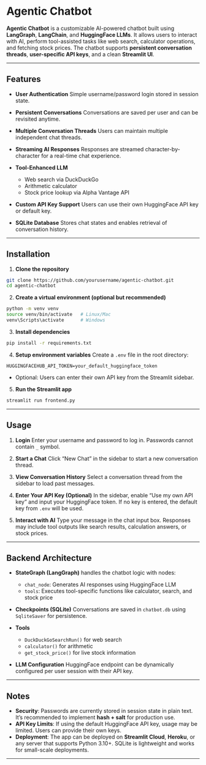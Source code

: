 # Agentic Chatbot

**Agentic Chatbot** is a customizable AI-powered chatbot built using **LangGraph**, **LangChain**, and **HuggingFace LLMs**. It allows users to interact with AI, perform tool-assisted tasks like web search, calculator operations, and fetching stock prices. The chatbot supports **persistent conversation threads**, **user-specific API keys**, and a clean **Streamlit UI**.

---

## Features

* **User Authentication**
  Simple username/password login stored in session state.

* **Persistent Conversations**
  Conversations are saved per user and can be revisited anytime.

* **Multiple Conversation Threads**
  Users can maintain multiple independent chat threads.

* **Streaming AI Responses**
  Responses are streamed character-by-character for a real-time chat experience.

* **Tool-Enhanced LLM**

  * Web search via DuckDuckGo
  * Arithmetic calculator
  * Stock price lookup via Alpha Vantage API

* **Custom API Key Support**
  Users can use their own HuggingFace API key or default key.

* **SQLite Database**
  Stores chat states and enables retrieval of conversation history.

---

## Installation

1. **Clone the repository**

```bash
git clone https://github.com/yourusername/agentic-chatbot.git
cd agentic-chatbot
```

2. **Create a virtual environment (optional but recommended)**

```bash
python -m venv venv
source venv/bin/activate   # Linux/Mac
venv\Scripts\activate      # Windows
```

3. **Install dependencies**

```bash
pip install -r requirements.txt
```

4. **Setup environment variables**
   Create a `.env` file in the root directory:

```env
HUGGINGFACEHUB_API_TOKEN=your_default_huggingface_token
```

* Optional: Users can enter their own API key from the Streamlit sidebar.

5. **Run the Streamlit app**

```bash
streamlit run frontend.py
```

---

## Usage

1. **Login**
   Enter your username and password to log in. Passwords cannot contain `_` symbol.

2. **Start a Chat**
   Click “New Chat” in the sidebar to start a new conversation thread.

3. **View Conversation History**
   Select a conversation thread from the sidebar to load past messages.

4. **Enter Your API Key (Optional)**
   In the sidebar, enable “Use my own API key” and input your HuggingFace token.
   If no key is entered, the default key from `.env` will be used.

5. **Interact with AI**
   Type your message in the chat input box. Responses may include tool outputs like search results, calculation answers, or stock prices.

---

## Backend Architecture

* **StateGraph (LangGraph)** handles the chatbot logic with nodes:

  * `chat_node`: Generates AI responses using HuggingFace LLM
  * `tools`: Executes tool-specific functions like calculator, search, and stock price

* **Checkpoints (SQLite)**
  Conversations are saved in `chatbot.db` using `SqliteSaver` for persistence.

* **Tools**

  * `DuckDuckGoSearchRun()` for web search
  * `calculator()` for arithmetic
  * `get_stock_price()` for live stock information

* **LLM Configuration**
  HuggingFace endpoint can be dynamically configured per user session with their API key.

---

## Notes

* **Security**: Passwords are currently stored in session state in plain text. It’s recommended to implement **hash + salt** for production use.
* **API Key Limits**: If using the default HuggingFace API key, usage may be limited. Users can provide their own keys.
* **Deployment**: The app can be deployed on **Streamlit Cloud**, **Heroku**, or any server that supports Python 3.10+. SQLite is lightweight and works for small-scale deployments.

---


